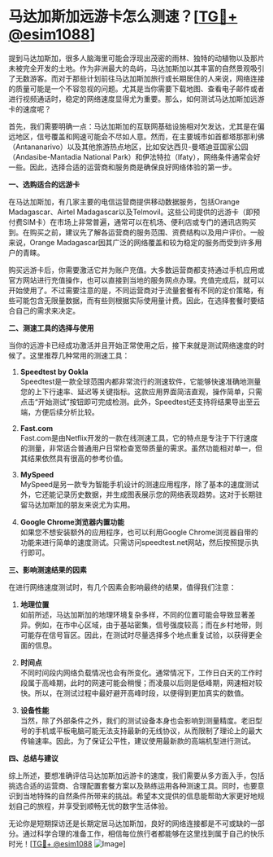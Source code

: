 # 马达加斯加远游卡怎么测速？[[TG💪+ @esim1088](https://t.me/s/esim1088)]

提到马达加斯加，很多人脑海里可能会浮现出茂密的雨林、独特的动植物以及那片未被完全开发的土地。作为非洲最大的岛屿，马达加斯加以其丰富的自然景观吸引了无数游客。而对于那些计划前往马达加斯加旅行或长期居住的人来说，网络连接的质量可能是一个不容忽视的问题。尤其是当你需要下载地图、查看电子邮件或者进行视频通话时，稳定的网络速度显得尤为重要。那么，如何测试马达加斯加远游卡的速度呢？

首先，我们需要明确一点：马达加斯加的互联网基础设施相对欠发达，尤其是在偏远地区，信号覆盖和网速可能会不尽如人意。然而，在主要城市如首都塔那那利佛（Antananarivo）以及其他旅游热点地区，比如安达西贝-曼塔迪亚国家公园（Andasibe-Mantadia National Park）和伊法特拉（Ifaty），网络条件通常会好一些。因此，选择合适的运营商和服务商是确保良好网络体验的第一步。

**一、选购适合的远游卡**

在马达加斯加，有几家主要的电信运营商提供移动数据服务，包括Orange Madagascar、Airtel Madagascar以及Telmovil。这些公司提供的远游卡（即预付费SIM卡）在市场上非常普遍，通常可以在机场、便利店或专门的通讯店购买到。在购买之前，建议先了解各运营商的服务范围、资费结构以及用户评价。一般来说，Orange Madagascar因其广泛的网络覆盖和较为稳定的服务而受到许多用户的青睐。

购买远游卡后，你需要激活它并为账户充值。大多数运营商都支持通过手机应用或官方网站进行充值操作，也可以直接到当地的服务网点办理。充值完成后，就可以开始使用了。不过需要注意的是，不同运营商对于流量套餐有不同的定价策略，有些可能包含无限量数据，而有些则根据实际使用量计费。因此，在选择套餐时要结合自己的需求来决定。

**二、测速工具的选择与使用**

当你的远游卡已经成功激活并且开始正常使用之后，接下来就是测试网络速度的时候了。这里推荐几种常用的测速工具：

1. **Speedtest by Ookla**  
   Speedtest是一款全球范围内都非常流行的测速软件，它能够快速准确地测量您的上下行速率、延迟等关键指标。这款应用界面简洁直观，操作简单，只需点击“开始测试”按钮即可完成检测。此外，Speedtest还支持将结果导出至云端，方便后续分析比较。

2. **Fast.com**  
   Fast.com是由Netflix开发的一款在线测速工具，它的特点是专注于下行速度的测量，非常适合普通用户日常检查宽带质量的需求。虽然功能相对单一，但其结果依然具有很高的参考价值。

3. **MySpeed**  
   MySpeed是另一款专为智能手机设计的测速应用程序，除了基本的速度测试外，它还能记录历史数据，并生成图表展示您的网络表现趋势。这对于长期驻留马达加斯加的朋友来说尤为实用。

4. **Google Chrome浏览器内置功能**  
   如果您不想安装额外的应用程序，也可以利用Google Chrome浏览器自带的功能来进行简单的速度测试。只需访问speedtest.net网站，然后按照提示执行即可。

**三、影响测速结果的因素**

在进行网络速度测试时，有几个因素会影响最终的结果，值得我们注意：

1. **地理位置**  
   如前所述，马达加斯加的地理环境复杂多样，不同的位置可能会导致显著差异。例如，在市中心区域，由于基站密集，信号强度较高；而在乡村地带，则可能存在信号盲区。因此，在测试时尽量选择多个地点重复试验，以获得更全面的信息。

2. **时间点**  
   不同时间段内网络负载情况也会有所变化。通常情况下，工作日白天的工作时段属于高峰期，此时的网速可能会稍慢；而凌晨以后则是低峰期，网速相对较快。所以，在测试过程中最好避开高峰时段，以便得到更加真实的数值。

3. **设备性能**  
   当然，除了外部条件之外，我们的测试设备本身也会影响到测量精度。老旧型号的手机或平板电脑可能无法支持最新的无线协议，从而限制了理论上的最大传输速率。因此，为了保证公平性，建议使用最新款的高端机型进行测试。

**四、总结与建议**

综上所述，要想准确评估马达加斯加远游卡的速度，我们需要从多方面入手，包括挑选合适的运营商、合理配置套餐方案以及熟练运用各种测速工具。同时，也要意识到当地特殊的自然条件所带来的挑战。希望本文提供的信息能帮助大家更好地规划自己的旅程，并享受到顺畅无忧的数字生活体验。

无论你是短期探访还是长期定居马达加斯加，良好的网络连接都是不可或缺的一部分。通过科学合理的准备工作，相信每位旅行者都能够在这里找到属于自己的快乐时光！[[TG💪+ @esim1088](https://t.me/s/esim1088) ![Image](https://i.postimg.cc/4NQfJmqS/Snipaste-2025-05-13-00-14-12.png)]